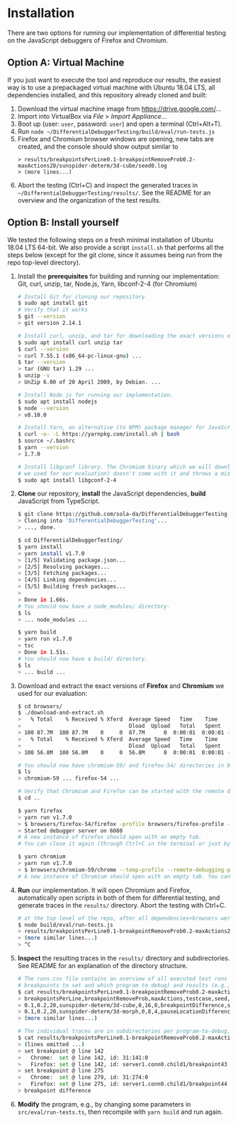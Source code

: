 # Installation

There are two options for running our implementation of differential testing on the JavaScript debuggers of Firefox and Chromium.

## Option A: Virtual Machine

If you just want to execute the tool and reproduce our results, the easiest way is to use a prepackaged virtual machine
with Ubuntu 18.04 LTS, all dependencies installed, and this repository already cloned and built:

1. Download the virtual machine image from https://drive.google.com/...
2. Import into VirtualBox via _File_ > _Import Appliance..._
3. Boot up (user: ```user```, password: ```user```) and open a terminal (Ctrl+Alt+T).
4. Run ```node ~/DifferentialDebuggerTesting/build/eval/run-tests.js```
5. Firefox and Chromium browser windows are opening, new tabs are created, and the console should show output similar to
    ```
    > results/breakpointsPerLine0.1-breakpointRemoveProb0.2-maxActions20/sunspider-determ/3d-cube/seed0.log
    > (more lines...)
    ``` 
6. Abort the testing (Ctrl+C) and inspect the generated traces in ```~/DifferentialDebuggerTesting/results/```. See
the README for an overview and the organization of the test results.

## Option B: Install yourself

We tested the following steps on a fresh minimal installation of Ubuntu 18.04 LTS 64-bit. We also provide a script 
```install.sh``` that performs all the steps below (except for the git clone, since it assumes being run from the repo 
top-level directory).

1. Install the **prerequisites** for building and running our implementation: Git, curl, unzip, tar, Node.js, Yarn, libconf-2-4 (for Chromium)
    ```bash
    # Install Git for cloning our repository
    $ sudo apt install git
    # Verify that it works
    $ git --version
    > git version 2.14.1

    # Install curl, unzip, and tar for downloading the exact versions of Firefox and Chromium we used for evaluation
    $ sudo apt install curl unzip tar
    $ curl --version
    > curl 7.55.1 (x86_64-pc-linux-gnu) ...
    $ tar --version
    > tar (GNU tar) 1.29 ...
    $ unzip -v
    > UnZip 6.00 of 20 April 2009, by Debian. ...

    # Install Node.js for running our implementation.
    $ sudo apt install nodejs
    $ node --version
    > v8.10.0
 
    # Install Yarn, an alternative (to NPM) package manager for JavaScript, for building our implementation.
    $ curl -o- -L https://yarnpkg.com/install.sh | bash
    $ source ~/.bashrc
    $ yarn --version
    > 1.7.0
 
    # Install libgconf library. The Chromium binary which we will download later (to get the exact same version 
    # we used for our evaluation) doesn't come with it and throws a missing shared library error otherwise.
    $ sudo apt install libgconf-2-4
    ```

2. **Clone** our repository, **install** the JavaScript dependencies, **build** JavaScript from TypeScript.
    ```bash
    $ git clone https://github.com/sola-da/DifferentialDebuggerTesting
    > Cloning into 'DifferentialDebuggerTesting'...
    > ..., done.
 
    $ cd DifferentialDebuggerTesting/
    $ yarn install
    > yarn install v1.7.0
    > [1/5] Validating package.json...
    > [2/5] Resolving packages...
    > [3/5] Fetching packages...
    > [4/5] Linking dependencies...
    > [5/5] Building fresh packages...
    > 
    > Done in 1.66s.
    # You should now have a node_modules/ directory.
    $ ls
    > ... node_modules ...

    $ yarn build
    > yarn run v1.7.0
    > tsc
    > Done in 1.51s.
    # You should now have a build/ directory.
    $ ls
    > ... build ...
    ```

3. Download and extract the exact versions of **Firefox** and **Chromium** we used for our evaluation:
    ```bash
    $ cd browsers/
    $ ./download-and-extract.sh
    >   % Total    % Received % Xferd  Average Speed   Time    Time     Time  Current
    >                                  Dload  Upload   Total   Spent    Left  Speed
    > 100 87.7M  100 87.7M    0     0  87.7M      0  0:00:01  0:00:01 --:--:-- 44.1M
    >   % Total    % Received % Xferd  Average Speed   Time    Time     Time  Current
    >                                  Dload  Upload   Total   Spent    Left  Speed
    > 100 56.8M  100 56.8M    0     0  56.8M      0  0:00:01  0:00:01 --:--:-- 30.2M
    
    # You should now have chromium-59/ and firefox-54/ directories in browsers/.
    $ ls
    > chromium-59 ... firefox-54 ...

    # Verify that Chromium and Firefox can be started with the remote debugging protocols enabled.
    $ cd ..
    
    $ yarn firefox
    > yarn run v1.7.0
    > $ browsers/firefox-54/firefox -profile browsers/firefox-profile --start-debugger-server ws:6080 -no-remote -url about:blank
    > Started debugger server on 6080
    # A new instance of Firefox should open with an empty tab.
    # You can close it again (through Ctrl+C in the terminal or just by closing the browser window).
    
    $ yarn chromium
    > yarn run v1.7.0
    > $ browsers/chromium-59/chrome --temp-profile --remote-debugging-port=9222 --no-first-run --no-default-browser-check about:blank
    # A new instance of Chromium should open with an empty tab. You can close it as well.
    ```

4. **Run** our implementation. 
It will open Chromium and Firefox, automatically open scripts in both of them for differential testing, 
and generate traces in the ```results/``` directory.
Abort the testing with Ctrl+C.
    ```bash
    # at the top level of the repo, after all dependencies+browsers were installed, and the TypeScript code compiled
    $ node build/eval/run-tests.js
    > results/breakpointsPerLine0.1-breakpointRemoveProb0.2-maxActions20/sunspider-determ/3d-cube/seed0.log
    > (more similar lines...)
    > ^C

5. **Inspect** the resulting traces in the ```results/``` directory and subdirectories.
See README for an explanation of the directory structure.
    ```bash
    # The runs.csv file contains an overview of all executed test runs with their parameters (e.g., how many 
    # breakpoints to set and which program to debug) and results (e.g., which type of difference was found or the runtime).
    $ cat results/breakpointsPerLine0.1-breakpointRemoveProb0.2-maxActions20/runs.csv
    > breakpointsPerLine,breakpointRemoveProb,maxActions,testcase,seed,breakpointCount,resumptionActionCount,result,lastAction,lastLine,lastAstNode,runtimeMs,differenceClass,differenceId,comment
    > 0.1,0.2,20,sunspider-determ/3d-cube,0,16,0,breakpointDifference,setBreakpoint,274,ArrayExpression,702,,,
    > 0.1,0.2,20,sunspider-determ/3d-morph,0,8,4,pauseLocationDifference,stepIn,35,ForStatement,911,,,
    > (more similar lines...)

    # The individual traces are in subdirectories per program-to-debug, e.g.:
    $ cat results/breakpointsPerLine0.1-breakpointRemoveProb0.2-maxActions20/sunspider-determ/3d-cube/seed0.log 
    > (lines omitted ...)
    > set breakpoint @ line 142
    >   Chrome:  set @ line 142, id: 31:141:0
    >   Firefox: set @ line 142, id: server1.conn0.child1/breakpoint43
    > set breakpoint @ line 275
    >   Chrome:  set @ line 279, id: 31:274:0
    >   Firefox: set @ line 275, id: server1.conn0.child1/breakpoint44
    > breakpoint difference
    ```
    
6. **Modify** the program, e.g., by changing some parameters in ```src/eval/run-tests.ts```, 
then recompile with ```yarn build``` and run again.